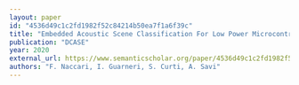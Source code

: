 ```yaml
---
layout: paper
id: "4536d49c1c2fd1982f52c84214b50ea7f1a6f39c"
title: "Embedded Acoustic Scene Classification For Low Power Microcontroller Devices"
publication: "DCASE"
year: 2020
external_url: https://www.semanticscholar.org/paper/4536d49c1c2fd1982f52c84214b50ea7f1a6f39c
authors: "F. Naccari, I. Guarneri, S. Curti, A. Savi"
---
```

